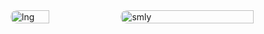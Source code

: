 <span style="display:flex">
<img style="border-radius:10px;width:35%" src="https://github-readme-stats.vercel.app/api/top-langs/?username=mizunoshota2001&layout=compact&theme=chartreuse-dark" alt="lng">
<img style="border-radius:10px;width:65%" src="https://github-profile-summary-cards.vercel.app/api/cards/profile-details?username=mizunoshota2001&theme=chartreuse_dark" alt="smly">
</span>
